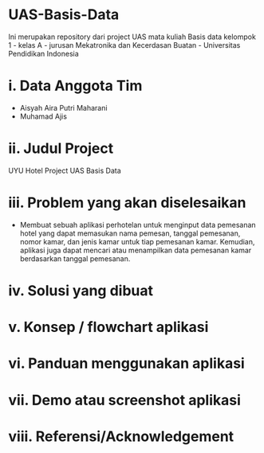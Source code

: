 # UAS-Basis-Data
Ini merupakan repository dari project UAS mata kuliah Basis data kelompok 1 - kelas A - jurusan Mekatronika dan Kecerdasan Buatan - Universitas Pendidikan Indonesia

# i. Data Anggota Tim
- Aisyah Aira Putri Maharani 
- Muhamad Ajis

# ii.	Judul Project
UYU Hotel Project UAS Basis Data 

# iii.	Problem yang akan diselesaikan
- Membuat sebuah aplikasi perhotelan untuk menginput data pemesanan hotel yang dapat memasukan nama pemesan, tanggal pemesanan, nomor kamar, dan jenis kamar untuk tiap pemesanan kamar. Kemudian, aplikasi juga dapat mencari atau menampilkan data pemesanan kamar berdasarkan tanggal pemesanan.

# iv.	Solusi yang dibuat

# v.	Konsep / flowchart aplikasi 

# vi.	Panduan menggunakan aplikasi

# vii.	Demo atau screenshot aplikasi 

# viii.	Referensi/Acknowledgement
